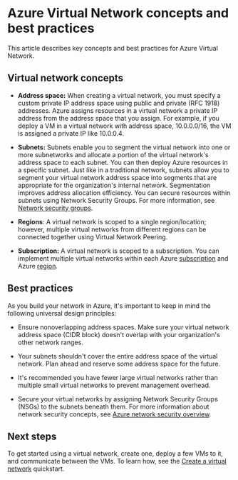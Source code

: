 # Azure Virtual Network concepts and best practices

This article describes key concepts and best practices for Azure Virtual Network.

## Virtual network concepts

- **Address space:** When creating a virtual network, you must specify a custom private IP address space using public and private (RFC 1918) addresses. Azure assigns resources in a virtual network a private IP address from the address space that you assign. For example, if you deploy a VM in a virtual network with address space, 10.0.0.0/16, the VM is assigned a private IP like 10.0.0.4.

- **Subnets:** Subnets enable you to segment the virtual network into one or more subnetworks and allocate a portion of the virtual network's address space to each subnet. You can then deploy Azure resources in a specific subnet. Just like in a traditional network, subnets allow you to segment your virtual network address space into segments that are appropriate for the organization's internal network. Segmentation improves address allocation efficiency. You can secure resources within subnets using Network Security Groups. For more information, see [Network security groups](./network-security-groups-overview.md).

- **Regions**: A virtual network is scoped to a single region/location; however, multiple virtual networks from different regions can be connected together using Virtual Network Peering.

- **Subscription:** A virtual network is scoped to a subscription. You can implement multiple virtual networks within each Azure [subscription](../azure-glossary-cloud-terminology.md?toc=%2fazure%2fvirtual-network%2ftoc.json#subscription) and Azure [region](../azure-glossary-cloud-terminology.md?toc=%2fazure%2fvirtual-network%2ftoc.json#region).

## Best practices

As you build your network in Azure, it's important to keep in mind the following universal design principles:

- Ensure nonoverlapping address spaces. Make sure your virtual network address space (CIDR block) doesn't overlap with your organization's other network ranges.

- Your subnets shouldn't cover the entire address space of the virtual network. Plan ahead and reserve some address space for the future.

- It's recommended you have fewer large virtual networks rather than multiple small virtual networks to prevent management overhead.

- Secure your virtual networks by assigning Network Security Groups (NSGs) to the subnets beneath them. For more information about network security concepts, see [Azure network security overview](../security/fundamentals/network-overview.md).

## Next steps

 To get started using a virtual network, create one, deploy a few VMs to it, and communicate between the VMs. To learn how, see the [Create a virtual network](quick-create-portal.md) quickstart.

